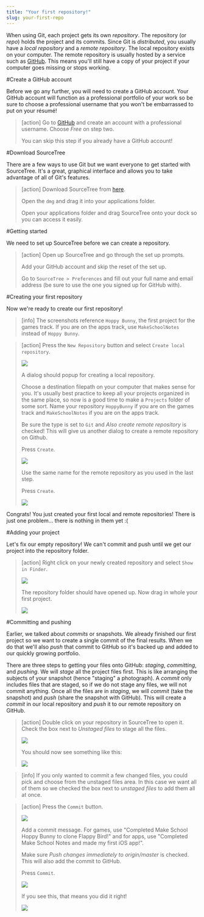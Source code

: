 ```yaml
---
title: "Your first repository!"
slug: your-first-repo
---
```


When using Git, each project gets its own *repository*. The repository (or *repo*) holds the project and its commits. Since Git is *distributed*, you usually have a *local repository* and a *remote repository*. The local repository exists on your computer. The remote repository is usually hosted by a service such as [GitHub](https://www.github.com/). This means you'll still have a copy of your project if your computer goes missing or stops working.

#Create a GitHub account

Before we go any further, you will need to create a GitHub account. Your GitHub account will function as a professional portfolio of your work so be sure to choose a professional username that you won't be embarrassed to put on your résumé!

> [action]
> Go to [GitHub](https://github.com/join) and create an account with a professional username. Choose *Free* on step two.
>
> You can skip this step if you already have a GitHub account!

#Download SourceTree

There are a few ways to use Git but we want everyone to get started with SourceTree. It's a great, graphical interface and allows you to take advantage of all of Git's features.

> [action]
> Download SourceTree from [here](https://www.sourcetreeapp.com/).
>
> Open the `dmg` and drag it into your applications folder.
>
> Open your applications folder and drag SourceTree onto your dock so you can access it easily.

#Getting started

We need to set up SourceTree before we can create a repository.

> [action]
> Open up SourceTree and go through the set up prompts.
>
> Add your GitHub account and skip the reset of the set up.
>
> Go to `SourceTree > Preferences` and fill out your full name and email address (be sure to use the one you signed up for GitHub with).

#Creating your first repository

Now we're ready to create our first repository!

> [info]
> The screenshots reference `Hoppy Bunny`, the first project for the games track. If you are on the apps track, use `MakeSchoolNotes` instead of `Hoppy Bunny`.

> [action]
> Press the `New Repository` button and select `Create local repository`.
>
> ![](./create-repo.png)
>
> A dialog should popup for creating a local repository.
>
> Choose a destination filepath on your computer that makes sense for you. It's usually best practice to keep all your projects organized in the same place, so now is a good time to make a `Projects` folder of some sort. Name your repository `HoppyBunny` if you are on the games track and `MakeSchoolNotes` if you are on the apps track.
>
> Be sure the type is set to `Git` and *Also create remote repository* is checked! This will give us another dialog to create a remote repository on Github.
>
> Press `Create`.
>
> ![](./repo-settings.png)
>
> Use the same name for the remote repository as you used in the last step.
>
> Press `Create`.
>
> ![](./remote-repo.png)

Congrats! You just created your first local and remote repositories! There is just one problem... there is nothing in them yet :(

#Adding your project

Let's fix our empty repository! We can't commit and push until we get our project into the repository folder.

> [action]
> Right click on your newly created repository and select `Show in Finder`.
>
> ![](./open-repo.png)
>
> The repository folder should have opened up. Now drag in whole your first project.
>
> ![](./add-project.png)

#Committing and pushing

Earlier, we talked about *commits* or snapshots. We already finished our first project so we want to create a single commit of the final results. When we do that we'll also *push* that commit to GitHub so it's backed up and added to our quickly growing portfolio.

There are three steps to getting your files onto GitHub: *staging*, *committing*, and *pushing*. We will *stage* all the project files first. This is like arranging the subjects of your snapshot (hence "staging" a photograph). A *commit* only includes files that are staged, so if we do not stage any files, we will not commit anything. Once all the files are in *staging*, we will *commit* (take the snapshot) and *push* (share the snapshot with GitHub). This will create a *commit* in our local repository and *push* it to our remote repository on GitHub.

> [action]
> Double click on your repository in SourceTree to open it. Check the box next to *Unstaged files* to stage all the files.
>
> ![](./repo-before-stage.png)
>
> You should now see something like this:
>
> ![](./staged.png)

> [info]
> If you only wanted to commit a few changed files, you could pick and choose from the unstaged files area. In this case we want all of them so we checked the box next to *unstaged files* to add them all at once.

> [action]
> Press the `Commit` button.
>
> ![](./start-commit.png)
>
> Add a commit message. For games, use "Completed Make School Hoppy Bunny to clone Flappy Bird!" and for apps, use "Completed Make School Notes and made my first iOS app!".
>
> Make sure *Push changes immediately to origin/master* is checked. This will also add the commit to GitHub.
>
> Press `Commit`.
>
> ![](./commit-message.png)
>
> If you see this, that means you did it right!
>
> ![](./success.png)
